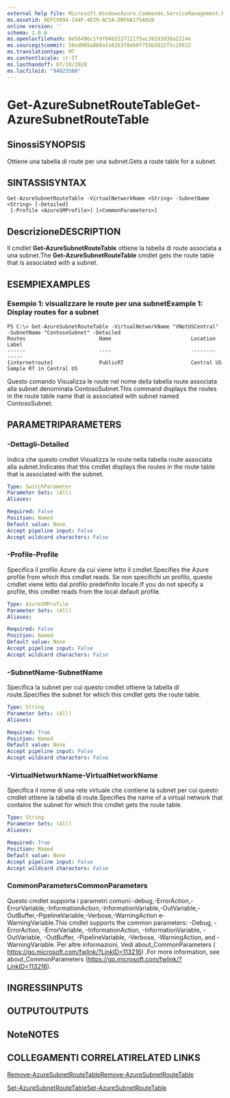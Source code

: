 ```yaml
---
external help file: Microsoft.WindowsAzure.Commands.ServiceManagement.Network.dll-Help.xml
ms.assetid: AEFC9094-144F-4E29-AC5A-DBFDA175A920
online version: ''
schema: 2.0.0
ms.openlocfilehash: 8e56496c1fdf04b5227121f5ac39193938a2214e
ms.sourcegitcommit: 56ed085a868afa8263f8eb0f755b5822f5c29532
ms.translationtype: MT
ms.contentlocale: it-IT
ms.lasthandoff: 07/18/2020
ms.locfileid: "94023500"
---
```

# <span data-ttu-id="c68b8-101">Get-AzureSubnetRouteTable</span><span class="sxs-lookup"><span data-stu-id="c68b8-101">Get-AzureSubnetRouteTable</span></span>

## <span data-ttu-id="c68b8-102">Sinossi</span><span class="sxs-lookup"><span data-stu-id="c68b8-102">SYNOPSIS</span></span>
<span data-ttu-id="c68b8-103">Ottiene una tabella di route per una subnet.</span><span class="sxs-lookup"><span data-stu-id="c68b8-103">Gets a route table for a subnet.</span></span>

## <span data-ttu-id="c68b8-104">SINTASSI</span><span class="sxs-lookup"><span data-stu-id="c68b8-104">SYNTAX</span></span>

```
Get-AzureSubnetRouteTable -VirtualNetworkName <String> -SubnetName <String> [-Detailed]
 [-Profile <AzureSMProfile>] [<CommonParameters>]
```

## <span data-ttu-id="c68b8-105">Descrizione</span><span class="sxs-lookup"><span data-stu-id="c68b8-105">DESCRIPTION</span></span>
<span data-ttu-id="c68b8-106">Il cmdlet **Get-AzureSubnetRouteTable** ottiene la tabella di route associata a una subnet.</span><span class="sxs-lookup"><span data-stu-id="c68b8-106">The **Get-AzureSubnetRouteTable** cmdlet gets the route table that is associated with a subnet.</span></span>

## <span data-ttu-id="c68b8-107">ESEMPI</span><span class="sxs-lookup"><span data-stu-id="c68b8-107">EXAMPLES</span></span>

### <span data-ttu-id="c68b8-108">Esempio 1: visualizzare le route per una subnet</span><span class="sxs-lookup"><span data-stu-id="c68b8-108">Example 1: Display routes for a subnet</span></span>
```
PS C:\> Get-AzureSubnetRouteTable -VirtualNetworkName "VNetUSCentral" -SubnetName "ContosoSubnet" -Detailed
Routes                        Name                          Location                      Label
------                        ----                          --------                      -----
{internetroute}               PublicRT                      Central US                    Sample RT in Central US
```

<span data-ttu-id="c68b8-109">Questo comando Visualizza le route nel nome della tabella route associata alla subnet denominata ContosoSubnet.</span><span class="sxs-lookup"><span data-stu-id="c68b8-109">This command displays the routes in the route table name that is associated with subnet named ContosoSubnet.</span></span>

## <span data-ttu-id="c68b8-110">PARAMETRI</span><span class="sxs-lookup"><span data-stu-id="c68b8-110">PARAMETERS</span></span>

### <span data-ttu-id="c68b8-111">-Dettagli</span><span class="sxs-lookup"><span data-stu-id="c68b8-111">-Detailed</span></span>
<span data-ttu-id="c68b8-112">Indica che questo cmdlet Visualizza le route nella tabella route associata alla subnet.</span><span class="sxs-lookup"><span data-stu-id="c68b8-112">Indicates that this cmdlet displays the routes in the route table that is associated with the subnet.</span></span>

```yaml
Type: SwitchParameter
Parameter Sets: (All)
Aliases: 

Required: False
Position: Named
Default value: None
Accept pipeline input: False
Accept wildcard characters: False
```

### <span data-ttu-id="c68b8-113">-Profile</span><span class="sxs-lookup"><span data-stu-id="c68b8-113">-Profile</span></span>
<span data-ttu-id="c68b8-114">Specifica il profilo Azure da cui viene letto il cmdlet.</span><span class="sxs-lookup"><span data-stu-id="c68b8-114">Specifies the Azure profile from which this cmdlet reads.</span></span> <span data-ttu-id="c68b8-115">Se non specifichi un profilo, questo cmdlet viene letto dal profilo predefinito locale.</span><span class="sxs-lookup"><span data-stu-id="c68b8-115">If you do not specify a profile, this cmdlet reads from the local default profile.</span></span>

```yaml
Type: AzureSMProfile
Parameter Sets: (All)
Aliases: 

Required: False
Position: Named
Default value: None
Accept pipeline input: False
Accept wildcard characters: False
```

### <span data-ttu-id="c68b8-116">-SubnetName</span><span class="sxs-lookup"><span data-stu-id="c68b8-116">-SubnetName</span></span>
<span data-ttu-id="c68b8-117">Specifica la subnet per cui questo cmdlet ottiene la tabella di route.</span><span class="sxs-lookup"><span data-stu-id="c68b8-117">Specifies the subnet for which this cmdlet gets the route table.</span></span>

```yaml
Type: String
Parameter Sets: (All)
Aliases: 

Required: True
Position: Named
Default value: None
Accept pipeline input: False
Accept wildcard characters: False
```

### <span data-ttu-id="c68b8-118">-VirtualNetworkName</span><span class="sxs-lookup"><span data-stu-id="c68b8-118">-VirtualNetworkName</span></span>
<span data-ttu-id="c68b8-119">Specifica il nome di una rete virtuale che contiene la subnet per cui questo cmdlet ottiene la tabella di route.</span><span class="sxs-lookup"><span data-stu-id="c68b8-119">Specifies the name of a virtual network that contains the subnet for which this cmdlet gets the route table.</span></span>

```yaml
Type: String
Parameter Sets: (All)
Aliases: 

Required: True
Position: Named
Default value: None
Accept pipeline input: False
Accept wildcard characters: False
```

### <span data-ttu-id="c68b8-120">CommonParameters</span><span class="sxs-lookup"><span data-stu-id="c68b8-120">CommonParameters</span></span>
<span data-ttu-id="c68b8-121">Questo cmdlet supporta i parametri comuni:-debug,-ErrorAction,-ErrorVariable,-InformationAction,-InformationVariable,-OutVariable,-OutBuffer,-PipelineVariable,-Verbose,-WarningAction e-WarningVariable.</span><span class="sxs-lookup"><span data-stu-id="c68b8-121">This cmdlet supports the common parameters: -Debug, -ErrorAction, -ErrorVariable, -InformationAction, -InformationVariable, -OutVariable, -OutBuffer, -PipelineVariable, -Verbose, -WarningAction, and -WarningVariable.</span></span> <span data-ttu-id="c68b8-122">Per altre informazioni, Vedi about_CommonParameters ( https://go.microsoft.com/fwlink/?LinkID=113216) .</span><span class="sxs-lookup"><span data-stu-id="c68b8-122">For more information, see about_CommonParameters (https://go.microsoft.com/fwlink/?LinkID=113216).</span></span>

## <span data-ttu-id="c68b8-123">INGRESSI</span><span class="sxs-lookup"><span data-stu-id="c68b8-123">INPUTS</span></span>

## <span data-ttu-id="c68b8-124">OUTPUT</span><span class="sxs-lookup"><span data-stu-id="c68b8-124">OUTPUTS</span></span>

## <span data-ttu-id="c68b8-125">Note</span><span class="sxs-lookup"><span data-stu-id="c68b8-125">NOTES</span></span>

## <span data-ttu-id="c68b8-126">COLLEGAMENTI CORRELATI</span><span class="sxs-lookup"><span data-stu-id="c68b8-126">RELATED LINKS</span></span>

[<span data-ttu-id="c68b8-127">Remove-AzureSubnetRouteTable</span><span class="sxs-lookup"><span data-stu-id="c68b8-127">Remove-AzureSubnetRouteTable</span></span>](./Remove-AzureSubnetRouteTable.md)

[<span data-ttu-id="c68b8-128">Set-AzureSubnetRouteTable</span><span class="sxs-lookup"><span data-stu-id="c68b8-128">Set-AzureSubnetRouteTable</span></span>](./Set-AzureSubnetRouteTable.md)


